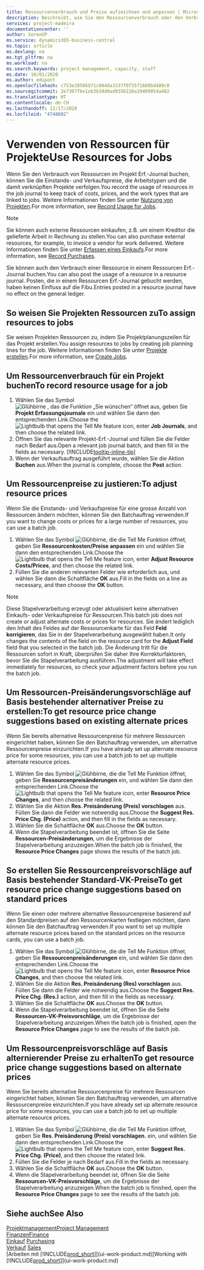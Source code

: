 ```yaml
---
title: Ressourcenverbrauch und Preise aufzeichnen und anpassen | Microsoft Docs
description: Beschreibt, wie Sie den Ressourcenverbrauch oder den Verbrauch erfassen können, die einem Projekt zugeordnet sind, um Kosten, Preisen und Arbeitstypen zu verwalten.
services: project-madeira
documentationcenter: ''
author: SorenGP
ms.service: dynamics365-business-central
ms.topic: article
ms.devlang: na
ms.tgt_pltfrm: na
ms.workload: na
ms.search.keywords: project management, capacity, staff
ms.date: 10/01/2020
ms.author: edupont
ms.openlocfilehash: c753e38566971c044da3337f0f35f1609bd489c8
ms.sourcegitcommit: 2e7307fbe1eb3b34d0ad9356226a19409054a402
ms.translationtype: HT
ms.contentlocale: de-CH
ms.lasthandoff: 12/17/2020
ms.locfileid: "4748882"
---
```

# <a name="use-resources-for-jobs"></a><span data-ttu-id="c1f77-103">Verwenden von Ressourcen für Projekte</span><span class="sxs-lookup"><span data-stu-id="c1f77-103">Use Resources for Jobs</span></span>
<span data-ttu-id="c1f77-104">Wenn Sie den Verbrauch von Ressourcen im Projekt Erf.-Journal buchen, können Sie die Einstands- und Verkaufspreise, die Arbeitstypen und die damit verknüpften Projekte verfolgen.</span><span class="sxs-lookup"><span data-stu-id="c1f77-104">You record the usage of resources in the job journal to keep track of costs, prices, and the work types that are linked to jobs.</span></span> <span data-ttu-id="c1f77-105">Weitere Informationen finden Sie unter [Nutzung von Projekten](projects-how-record-job-usage.md).</span><span class="sxs-lookup"><span data-stu-id="c1f77-105">For more information, see [Record Usage for Jobs](projects-how-record-job-usage.md).</span></span>

> [!NOTE]
> <span data-ttu-id="c1f77-106">Sie können auch externe Ressourcen einkaufen, z.B. um einem Kreditor die gelieferte Arbeit in Rechnung zu stellen.</span><span class="sxs-lookup"><span data-stu-id="c1f77-106">You can also purchase external resources, for example, to invoice a vendor for work delivered.</span></span> <span data-ttu-id="c1f77-107">Weitere Informationen finden Sie unter [Erfassen eines Einkaufs](purchasing-how-record-purchases.md).</span><span class="sxs-lookup"><span data-stu-id="c1f77-107">For more information, see [Record Purchases](purchasing-how-record-purchases.md).</span></span>

<span data-ttu-id="c1f77-108">Sie können auch den Verbrauch einer Ressource in einem Ressourcen Erf.-Journal buchen.</span><span class="sxs-lookup"><span data-stu-id="c1f77-108">You can also post the usage of a resource in a resource journal.</span></span> <span data-ttu-id="c1f77-109">Posten, die in einem Ressourcen Erf.-Journal gebucht werden, haben keinen Einfluss auf die Fibu.</span><span class="sxs-lookup"><span data-stu-id="c1f77-109">Entries posted in a resource journal have no effect on the general ledger.</span></span>

## <a name="to-assign-resources-to-jobs"></a><span data-ttu-id="c1f77-110">So weisen Sie Projekten Ressourcen zu</span><span class="sxs-lookup"><span data-stu-id="c1f77-110">To assign resources to jobs</span></span>
<span data-ttu-id="c1f77-111">Sie weisen Projekten Ressourcen zu, indem Sie Projektplanungszeilen für das Projekt erstellen.</span><span class="sxs-lookup"><span data-stu-id="c1f77-111">You assign resources to jobs by creating job planning lines for the job.</span></span> <span data-ttu-id="c1f77-112">Weitere Informationen finden Sie unter  [Projekte erstellen](projects-how-create-jobs.md).</span><span class="sxs-lookup"><span data-stu-id="c1f77-112">For more information, see [Create Jobs](projects-how-create-jobs.md).</span></span>

## <a name="to-record-resource-usage-for-a-job"></a><span data-ttu-id="c1f77-113">Um Ressourcenverbrauch für ein Projekt buchen</span><span class="sxs-lookup"><span data-stu-id="c1f77-113">To record resource usage for a job</span></span>
1. <span data-ttu-id="c1f77-114">Wählen Sie das Symbol ![Glühbirne , das die Funktion „Sie wünschen“ öffnet](media/ui-search/search_small.png "Tell Me-Funktion") aus, geben Sie **Projekt Erfassungsjournale** ein und wählen Sie dann den entsprechenden Link.</span><span class="sxs-lookup"><span data-stu-id="c1f77-114">Choose the ![Lightbulb that opens the Tell Me feature](media/ui-search/search_small.png "Tell me what you want to do") icon, enter **Job Journals**, and then choose the related link.</span></span>
2. <span data-ttu-id="c1f77-115">Öffnen Sie das relevante Projekt-Erf.-Journal und füllen Sie die Felder nach Bedarf aus.</span><span class="sxs-lookup"><span data-stu-id="c1f77-115">Open a relevant job journal batch, and then fill in the fields as necessary.</span></span> [!INCLUDE[tooltip-inline-tip](includes/tooltip-inline-tip_md.md)]
3. <span data-ttu-id="c1f77-116">Wenn der Verkaufsauftrag ausgeführt wurde, wählen Sie die Aktion **Buchen** aus.</span><span class="sxs-lookup"><span data-stu-id="c1f77-116">When the journal is complete, choose the **Post** action.</span></span>

## <a name="to-adjust-resource-prices"></a><span data-ttu-id="c1f77-117">Um Ressourcenpreise zu justieren:</span><span class="sxs-lookup"><span data-stu-id="c1f77-117">To adjust resource prices</span></span>
<span data-ttu-id="c1f77-118">Wenn Sie die Einstands- und Verkaufspreise für eine grosse Anzahl von Ressourcen ändern möchten, können Sie den Batchauftrag verwenden.</span><span class="sxs-lookup"><span data-stu-id="c1f77-118">If you want to change costs or prices for a large number of resources, you can use a batch job.</span></span>  

1. <span data-ttu-id="c1f77-119">Wählen Sie das Symbol ![Glühbirne, die die Tell Me Funktion öffnet](media/ui-search/search_small.png "Tell Me-Funktion"), geben Sie **Ressourcenkosten/Preise anpassen** ein und wählen Sie dann den entsprechenden Link.</span><span class="sxs-lookup"><span data-stu-id="c1f77-119">Choose the ![Lightbulb that opens the Tell Me feature](media/ui-search/search_small.png "Tell me what you want to do") icon, enter **Adjust Resource Costs/Prices**, and then choose the related link.</span></span>
2. <span data-ttu-id="c1f77-120">Füllen Sie die anderen relevanten Felder wie erforderlich aus, und wählen Sie dann die Schaltfläche **OK** aus.</span><span class="sxs-lookup"><span data-stu-id="c1f77-120">Fill in the fields on a line as necessary, and then choose the **OK** button.</span></span>

> [!NOTE]  
>   <span data-ttu-id="c1f77-121">Diese Stapelverarbeitung erzeugt oder aktualisiert keine alternativen Einkaufs- oder Verkaufspreise für Ressourcen.</span><span class="sxs-lookup"><span data-stu-id="c1f77-121">This batch job does not create or adjust alternate costs or prices for resources.</span></span> <span data-ttu-id="c1f77-122">Sie ändert lediglich den Inhalt des Feldes auf der Ressourcenkarte für das Feld **Feld korrigieren**, das Sie in der Stapelverarbeitung ausgewählt haben.</span><span class="sxs-lookup"><span data-stu-id="c1f77-122">It only changes the contents of the field on the resource card for the **Adjust Field** field that you selected in the batch job.</span></span> <span data-ttu-id="c1f77-123">Die Änderung tritt für die Ressourcen sofort in Kraft, überprüfen Sie daher Ihre Korrekturfaktoren, bevor Sie die Stapelverarbeitung ausführen.</span><span class="sxs-lookup"><span data-stu-id="c1f77-123">The adjustment will take effect immediately for resources, so check your adjustment factors before you run the batch job.</span></span>

## <a name="to-get-resource-price-change-suggestions-based-on-existing-alternate-prices"></a><span data-ttu-id="c1f77-124">Um Ressourcen-Preisänderungsvorschläge auf Basis bestehender alternativer Preise zu erstellen:</span><span class="sxs-lookup"><span data-stu-id="c1f77-124">To get resource price change suggestions based on existing alternate prices</span></span>
<span data-ttu-id="c1f77-125">Wenn Sie bereits alternative Ressourcenpreise für mehrere Ressourcen eingerichtet haben, können Sie den Batchauftrag verwenden, um alternative Ressourcenpreise einzurichten.</span><span class="sxs-lookup"><span data-stu-id="c1f77-125">If you have already set up alternate resource price for some resources, you can use a batch job to set up multiple alternate resource prices.</span></span>

1. <span data-ttu-id="c1f77-126">Wählen Sie das Symbol ![Glühbirne, die die Tell Me Funktion öffnet](media/ui-search/search_small.png "Tell Me-Funktion"), geben Sie **Ressourcenpreisänderungen** ein, und wählen Sie dann den entsprechenden Link.</span><span class="sxs-lookup"><span data-stu-id="c1f77-126">Choose the ![Lightbulb that opens the Tell Me feature](media/ui-search/search_small.png "Tell me what you want to do") icon, enter **Resource Price Changes**, and then choose the related link.</span></span>
2. <span data-ttu-id="c1f77-127">Wählen Sie die Aktion **Res. Preisänderung (Preis) vorschlagen** aus. Füllen Sie dann die Felder wie notwendig aus.</span><span class="sxs-lookup"><span data-stu-id="c1f77-127">Choose the **Suggest Res. Price Chg. (Price)** action, and then fill in the fields as necessary.</span></span>
3. <span data-ttu-id="c1f77-128">Wählen Sie die Schaltfläche **OK** aus.</span><span class="sxs-lookup"><span data-stu-id="c1f77-128">Choose the **OK** button.</span></span>  
4. <span data-ttu-id="c1f77-129">Wenn die Stapelverarbeitung beendet ist, öffnen Sie die Seite **Ressourcen-Preisänderungen**, um die Ergebnisse der Stapelverarbeitung anzuzeigen.</span><span class="sxs-lookup"><span data-stu-id="c1f77-129">When the batch job is finished, the **Resource Price Changes** page shows the results of the batch job.</span></span>

## <a name="to-get-resource-price-change-suggestions-based-on-standard-prices"></a><span data-ttu-id="c1f77-130">So erstellen Sie Ressourcenpreisvorschläge auf Basis bestehender Standard-VK-Preise</span><span class="sxs-lookup"><span data-stu-id="c1f77-130">To get resource price change suggestions based on standard prices</span></span>
<span data-ttu-id="c1f77-131">Wenn Sie einen oder mehrere alternative Ressourcenpreise basierend auf den Standardpreisen auf den Ressourcenkarten festlegen möchten, dann können Sie den Batchauftrag verwenden.</span><span class="sxs-lookup"><span data-stu-id="c1f77-131">If you want to set up multiple alternate resource prices based on the standard prices on the resource cards, you can use a batch job.</span></span>  

1. <span data-ttu-id="c1f77-132">Wählen Sie das Symbol ![Glühbirne, die die Tell Me Funktion öffnet](media/ui-search/search_small.png "Tell Me-Funktion"), geben Sie **Ressourcenpreisänderungen** ein, und wählen Sie dann den entsprechenden Link.</span><span class="sxs-lookup"><span data-stu-id="c1f77-132">Choose the ![Lightbulb that opens the Tell Me feature](media/ui-search/search_small.png "Tell me what you want to do") icon, enter **Resource Price Changes**, and then choose the related link.</span></span>
2. <span data-ttu-id="c1f77-133">Wählen Sie die Aktion **Res. Preisänderung (Res) vorschlagen** aus. Füllen Sie dann die Felder wie notwendig aus.</span><span class="sxs-lookup"><span data-stu-id="c1f77-133">Choose the **Suggest Res. Price Chg. (Res.)** action, and then fill in the fields as necessary.</span></span>  
3. <span data-ttu-id="c1f77-134">Wählen Sie die Schaltfläche **OK** aus.</span><span class="sxs-lookup"><span data-stu-id="c1f77-134">Choose the **OK** button.</span></span>  
4. <span data-ttu-id="c1f77-135">Wenn die Stapelverarbeitung beendet ist, öffnen Sie die Seite **Ressourcen-VK-Preisvorschläge**, um die Ergebnisse der Stapelverarbeitung anzuzeigen.</span><span class="sxs-lookup"><span data-stu-id="c1f77-135">When the batch job is finished, open the **Resource Price Changes** page to see the results of the batch job.</span></span>

## <a name="to-get-resource-price-change-suggestions-based-on-alternate-prices"></a><span data-ttu-id="c1f77-136">Um Ressourcenpreisvorschläge auf Basis alternierender Preise zu erhalten</span><span class="sxs-lookup"><span data-stu-id="c1f77-136">To get resource price change suggestions based on alternate prices</span></span>
<span data-ttu-id="c1f77-137">Wenn Sie bereits alternative Ressourcenpreise für mehrere Ressourcen eingerichtet haben, können Sie den Batchauftrag verwenden, um alternative Ressourcenpreise einzurichten.</span><span class="sxs-lookup"><span data-stu-id="c1f77-137">If you have already set up alternate resource price for some resources, you can use a batch job to set up multiple alternate resource prices.</span></span>

1. <span data-ttu-id="c1f77-138">Wählen Sie das Symbol ![Glühbirne, die die Tell Me Funktion öffnet](media/ui-search/search_small.png "Tell Me-Funktion"), geben Sie **Res. Preisänderung (Preis) vorschlagen.** ein, und wählen Sie dann den entsprechenden Link.</span><span class="sxs-lookup"><span data-stu-id="c1f77-138">Choose the ![Lightbulb that opens the Tell Me feature](media/ui-search/search_small.png "Tell me what you want to do") icon, enter **Suggest Res. Price Chg. (Price)**, and then choose the related link.</span></span>  
2. <span data-ttu-id="c1f77-139">Füllen Sie die Felder je nach Bedarf aus.</span><span class="sxs-lookup"><span data-stu-id="c1f77-139">Fill in the fields as necessary.</span></span>
3. <span data-ttu-id="c1f77-140">Wählen Sie die Schaltfläche **OK** aus.</span><span class="sxs-lookup"><span data-stu-id="c1f77-140">Choose the **OK** button.</span></span>  
4. <span data-ttu-id="c1f77-141">Wenn die Stapelverarbeitung beendet ist, öffnen Sie die Seite **Ressourcen-VK-Preisvorschläge**, um die Ergebnisse der Stapelverarbeitung anzuzeigen.</span><span class="sxs-lookup"><span data-stu-id="c1f77-141">When the batch job is finished, open the **Resource Price Changes** page to see the results of the batch job.</span></span>

## <a name="see-also"></a><span data-ttu-id="c1f77-142">Siehe auch</span><span class="sxs-lookup"><span data-stu-id="c1f77-142">See Also</span></span>
[<span data-ttu-id="c1f77-143">Projektmanagement</span><span class="sxs-lookup"><span data-stu-id="c1f77-143">Project Management</span></span>](projects-manage-projects.md)  
[<span data-ttu-id="c1f77-144">Finanzen</span><span class="sxs-lookup"><span data-stu-id="c1f77-144">Finance</span></span>](finance.md)  
<span data-ttu-id="c1f77-145">[Einkauf](purchasing-manage-purchasing.md)       </span><span class="sxs-lookup"><span data-stu-id="c1f77-145">[Purchasing](purchasing-manage-purchasing.md)       </span></span>  
<span data-ttu-id="c1f77-146">[Verkauf](sales-manage-sales.md)   </span><span class="sxs-lookup"><span data-stu-id="c1f77-146">[Sales](sales-manage-sales.md)   </span></span>  
<span data-ttu-id="c1f77-147">[Arbeiten mit [!INCLUDE[prod_short](includes/prod_short.md)]](ui-work-product.md)</span><span class="sxs-lookup"><span data-stu-id="c1f77-147">[Working with [!INCLUDE[prod_short](includes/prod_short.md)]](ui-work-product.md)</span></span>  
